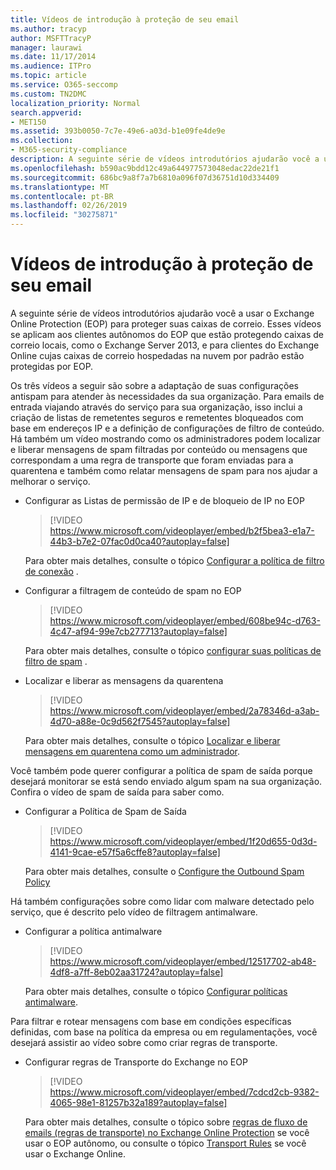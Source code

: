 ```yaml
---
title: Vídeos de introdução à proteção de seu email
ms.author: tracyp
author: MSFTTracyP
manager: laurawi
ms.date: 11/17/2014
ms.audience: ITPro
ms.topic: article
ms.service: O365-seccomp
ms.custom: TN2DMC
localization_priority: Normal
search.appverid:
- MET150
ms.assetid: 393b0050-7c7e-49e6-a03d-b1e09fe4de9e
ms.collection:
- M365-security-compliance
description: A seguinte série de vídeos introdutórios ajudarão você a usar o Exchange Online Protection (EOP) para proteger suas caixas de correio. Esses vídeos se aplicam aos clientes autônomos do EOP que estão protegendo caixas de correio locais, como o Exchange Server 2013, e para clientes do Exchange Online cujas caixas de correio hospedadas na nuvem por padrão estão protegidas por EOP.
ms.openlocfilehash: b590ac9bdd12c49a644977573048edac22de21f1
ms.sourcegitcommit: 686bc9a8f7a7b6810a096f07d36751d10d334409
ms.translationtype: MT
ms.contentlocale: pt-BR
ms.lasthandoff: 02/26/2019
ms.locfileid: "30275871"
---
```

# <a name="videos-for-getting-started-with-protecting-your-email"></a>Vídeos de introdução à proteção de seu email

A seguinte série de vídeos introdutórios ajudarão você a usar o Exchange Online Protection (EOP) para proteger suas caixas de correio. Esses vídeos se aplicam aos clientes autônomos do EOP que estão protegendo caixas de correio locais, como o Exchange Server 2013, e para clientes do Exchange Online cujas caixas de correio hospedadas na nuvem por padrão estão protegidas por EOP. 
  
Os três vídeos a seguir são sobre a adaptação de suas configurações antispam para atender às necessidades da sua organização. Para emails de entrada viajando através do serviço para sua organização, isso inclui a criação de listas de remetentes seguros e remetentes bloqueados com base em endereços IP e a definição de configurações de filtro de conteúdo. Há também um vídeo mostrando como os administradores podem localizar e liberar mensagens de spam filtradas por conteúdo ou mensagens que correspondam a uma regra de transporte que foram enviadas para a quarentena e também como relatar mensagens de spam para nos ajudar a melhorar o serviço.
  
- Configurar as Listas de permissão de IP e de bloqueio de IP no EOP
    > [!VIDEO https://www.microsoft.com/videoplayer/embed/b2f5bea3-e1a7-44b3-b7e2-07fac0d0ca40?autoplay=false]
  
    Para obter mais detalhes, consulte o tópico [Configurar a política de filtro de conexão](configure-the-connection-filter-policy.md) . 
    
- Configurar a filtragem de conteúdo de spam no EOP
    > [!VIDEO https://www.microsoft.com/videoplayer/embed/608be94c-d763-4c47-af94-99e7cb277713?autoplay=false]
  
    Para obter mais detalhes, consulte o tópico [configurar suas políticas de filtro de spam](configure-your-spam-filter-policies.md) . 
    
- Localizar e liberar as mensagens da quarentena
    > [!VIDEO https://www.microsoft.com/videoplayer/embed/2a78346d-a3ab-4d70-a88e-0c9d562f7545?autoplay=false]
  
    Para obter mais detalhes, consulte o tópico [Localizar e liberar mensagens em quarentena como um administrador](find-and-release-quarantined-messages-as-an-administrator.md). 
    
Você também pode querer configurar a política de spam de saída porque desejará monitorar se está sendo enviado algum spam na sua organização. Confira o vídeo de spam de saída para saber como.
  
- Configurar a Política de Spam de Saída
    > [!VIDEO https://www.microsoft.com/videoplayer/embed/1f20d655-0d3d-4141-9cae-e57f5a6cffe8?autoplay=false]
  
    Para obter mais detalhes, consulte o [Configure the Outbound Spam Policy](configure-the-outbound-spam-policy.md)
    
Há também configurações sobre como lidar com malware detectado pelo serviço, que é descrito pelo vídeo de filtragem antimalware.
  
- Configurar a política antimalware
    > [!VIDEO https://www.microsoft.com/videoplayer/embed/12517702-ab48-4df8-a7ff-8eb02aa31724?autoplay=false]
  
    Para obter mais detalhes, consulte o tópico [Configurar políticas antimalware](configure-anti-malware-policies.md). 
    
Para filtrar e rotear mensagens com base em condições específicas definidas, com base na política da empresa ou em regulamentações, você desejará assistir ao vídeo sobre como criar regras de transporte.
  
- Configurar regras de Transporte do Exchange no EOP
    > [!VIDEO https://www.microsoft.com/videoplayer/embed/7cdcd2cb-9382-4065-98e1-81257b32a189?autoplay=false]
  
    Para obter mais detalhes, consulte o tópico sobre [regras de fluxo de emails (regras de transporte) no Exchange Online Protection](eop/mail-flow-rules-transport-rules-0.md) se você usar o EOP autônomo, ou consulte o tópico [Transport Rules](http://technet.microsoft.com/library/743bd525-0ca2-426d-b76c-b4a052bc8886.aspx) se você usar o Exchange Online. 
    

